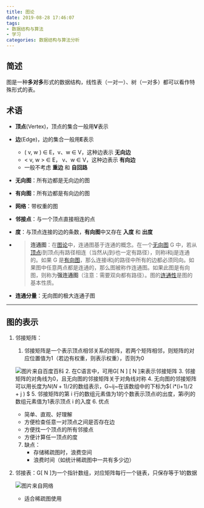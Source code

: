 ```yaml
---
title: 图论
date: 2019-08-28 17:46:07
tags: 
- 数据结构与算法
- 学习
categories: 数据结构与算法分析
---
```


## 简述

​	图是一种**多对多**形式的数据结构，线性表（一对一）、树（一对多）都可以看作特殊形式的表。



## 术语

* **顶点**(Vertex)，顶点的集合一般用**V**表示

* **边**(Edge)，边的集合一般用**E**表示

  * ( v, w ) ∈ E，v、w ∈ V，这种边表示 **无向边**
  * &lt; v, w &gt; ∈ E， v、w ∈ V，这种边表示 **有向边**
  * 一般不考虑 **重边** 和 **自回路**

* **无向图**：所有边都是无向边的图

* **有向图**：所有边都是有向边的图

* **网络**：带权重的图

* **邻接点**：与一个顶点直接相连的点

* **度**：与顶点连接的边的条数，**有向图**中又存在 **入度** 和 **出度**

* > **连通图**：在[图论](https://baike.baidu.com/item/图论/1433806)中，连通图基于连通的概念。在一个[无向图](https://baike.baidu.com/item/无向图/1680427) G 中，若从[顶点](https://baike.baidu.com/item/顶点/11030118)i到顶点j有路径相连（当然从j到i也一定有路径），则称i和j是连通的。如果 G 是[有向图](https://baike.baidu.com/item/有向图)，那么连接i和j的路径中所有的边都必须同向。如果图中任意两点都是连通的，那么图被称作连通图。如果此图是有向图，则称为**强连通图**（注意：需要双向都有路径）。图的[连通性](https://baike.baidu.com/item/连通性/6688865)是图的基本性质。

* **连通分量**：无向图的极大连通子图



***

## 图的表示

1. 邻接矩阵：

   1. 邻接矩阵是一个表示顶点相邻关系的矩阵，若两个矩阵相邻，则矩阵的对应位置值为1（若边有权重，则表示权重），否则为0

   ![图片来自百度百科](https://gss1.bdstatic.com/-vo3dSag_xI4khGkpoWK1HF6hhy/baike/c0%3Dbaike80%2C5%2C5%2C80%2C26/sign=77989746352ac65c73086e219a9bd974/b812c8fcc3cec3fdb11cec53d688d43f879427f1.jpg)
   2. 在C语言中，可用G[ N ] [ N ]来表示邻接矩阵
   3. 邻接矩阵的对角线为0，且无向图的邻接矩阵关于对角线对称
   4. 无向图的邻接矩阵可以用长度为$N(N+1)/2$的数组表示，G~ij~在该数组中的下标为$( i*(i+1)/2 + j ) $
   5. 邻接矩阵的第 i 行的数组元素值为1的个数表示顶点i的出度，第i列的数组元素值为1表示顶点 i 的入度
   6. 优点
      * 简单、直观、好理解
      * 方便检查任意一对顶点之间是否存在边
      * 方便找一个顶点的所有邻接点
      * 方便计算任一顶点的度
   7. 缺点：
      * 存储稀疏图时，浪费空间
      * 浪费时间（如统计稀疏图中一共有多少边）

2. 邻接表：G[ N ]为一个指针数组，对应矩阵每行一个链表，只保存等于1的数据

   ![图片来自网络](http://www.ahalei.com/data/attachment/forum/201404/08/091650gyll6hbqbjyxls8s.png)

   * 适合稀疏图使用